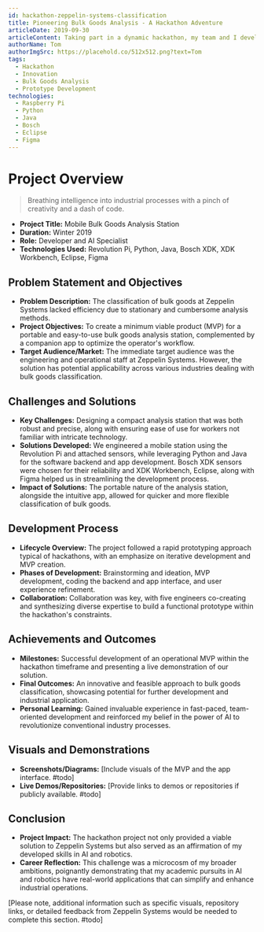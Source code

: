 ```yaml
---
id: hackathon-zeppelin-systems-classification
title: Pioneering Bulk Goods Analysis - A Hackathon Adventure
articleDate: 2019-09-30
articleContent: Taking part in a dynamic hackathon, my team and I developed an innovative solution for the classification of bulk goods using a compact and mobile analysis station, complete with a user-friendly companion app.
authorName: Tom
authorImgSrc: https://placehold.co/512x512.png?text=Tom
tags:
  - Hackathon
  - Innovation
  - Bulk Goods Analysis
  - Prototype Development
technologies:
  - Raspberry Pi
  - Python
  - Java
  - Bosch
  - Eclipse
  - Figma
---
```


# Project Overview

> Breathing intelligence into industrial processes with a pinch of creativity and a dash of code.

- **Project Title:** Mobile Bulk Goods Analysis Station
- **Duration:** Winter 2019
- **Role:** Developer and AI Specialist
- **Technologies Used:** Revolution Pi, Python, Java, Bosch XDK, XDK Workbench, Eclipse, Figma

## Problem Statement and Objectives

- **Problem Description:** The classification of bulk goods at Zeppelin Systems lacked efficiency due to stationary and
  cumbersome analysis methods.
- **Project Objectives:** To create a minimum viable product (MVP) for a portable and easy-to-use bulk goods analysis
  station, complemented by a companion app to optimize the operator's workflow.
- **Target Audience/Market:** The immediate target audience was the engineering and operational staff at Zeppelin
  Systems. However, the solution has potential applicability across various industries dealing with bulk goods
  classification.

## Challenges and Solutions

- **Key Challenges:** Designing a compact analysis station that was both robust and precise, along with ensuring ease of
  use for workers not familiar with intricate technology.
- **Solutions Developed:** We engineered a mobile station using the Revolution Pi and attached sensors, while leveraging
  Python and Java for the software backend and app development. Bosch XDK sensors were chosen for their reliability and
  XDK Workbench, Eclipse, along with Figma helped us in streamlining the development process.
- **Impact of Solutions:** The portable nature of the analysis station, alongside the intuitive app, allowed for quicker
  and more flexible classification of bulk goods.

## Development Process

- **Lifecycle Overview:** The project followed a rapid prototyping approach typical of hackathons, with an emphasize on
  iterative development and MVP creation.
- **Phases of Development:** Brainstorming and ideation, MVP development, coding the backend and app interface, and user
  experience refinement.
- **Collaboration:** Collaboration was key, with five engineers co-creating and synthesizing diverse expertise to build
  a functional prototype within the hackathon's constraints.

## Achievements and Outcomes

- **Milestones:** Successful development of an operational MVP within the hackathon timeframe and presenting a live
  demonstration of our solution.
- **Final Outcomes:** An innovative and feasible approach to bulk goods classification, showcasing potential for further
  development and industrial application.
- **Personal Learning:** Gained invaluable experience in fast-paced, team-oriented development and reinforced my belief
  in the power of AI to revolutionize conventional industry processes.

## Visuals and Demonstrations

- **Screenshots/Diagrams:** [Include visuals of the MVP and the app interface. #todo]
- **Live Demos/Repositories:** [Provide links to demos or repositories if publicly available. #todo]

## Conclusion

- **Project Impact:** The hackathon project not only provided a viable solution to Zeppelin Systems but also served as
  an affirmation of my developed skills in AI and robotics.
- **Career Reflection:** This challenge was a microcosm of my broader ambitions, poignantly demonstrating that my
  academic pursuits in AI and robotics have real-world applications that can simplify and enhance industrial operations.

[Please note, additional information such as specific visuals, repository links, or detailed feedback from Zeppelin Systems would be needed to complete this section. #todo]
